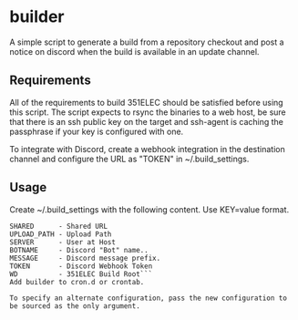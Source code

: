 # builder
A simple script to generate a build from a repository checkout and post a notice on discord when the build is available in an update channel.

## Requirements
All of the requirements to build 351ELEC should be satisfied before using this script.  The script expects to rsync the binaries to a web host, be sure that there is an ssh public key on the target and ssh-agent is caching the passphrase if your key is configured with one.

To integrate with Discord, create a webhook integration in the destination channel and configure the URL as "TOKEN" in ~/.build_settings.

## Usage
Create ~/.build_settings with the following content.  Use KEY=value format.
```
SHARED      - Shared URL
UPLOAD_PATH - Upload Path
SERVER      - User at Host
BOTNAME     - Discord "Bot" name..
MESSAGE     - Discord message prefix.
TOKEN       - Discord Webhook Token
WD          - 351ELEC Build Root```
Add builder to cron.d or crontab.

To specify an alternate configuration, pass the new configuration to be sourced as the only argument.
